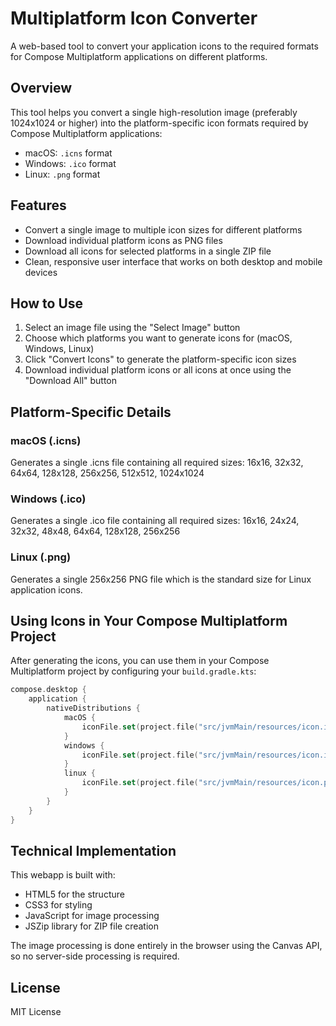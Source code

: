 # Multiplatform Icon Converter

A web-based tool to convert your application icons to the required formats for Compose Multiplatform applications on different platforms.

## Overview

This tool helps you convert a single high-resolution image (preferably 1024x1024 or higher) into the platform-specific icon formats required by Compose Multiplatform applications:

- macOS: `.icns` format
- Windows: `.ico` format
- Linux: `.png` format

## Features

- Convert a single image to multiple icon sizes for different platforms
- Download individual platform icons as PNG files
- Download all icons for selected platforms in a single ZIP file
- Clean, responsive user interface that works on both desktop and mobile devices

## How to Use

1. Select an image file using the "Select Image" button
2. Choose which platforms you want to generate icons for (macOS, Windows, Linux)
3. Click "Convert Icons" to generate the platform-specific icon sizes
4. Download individual platform icons or all icons at once using the "Download All" button

## Platform-Specific Details

### macOS (.icns)
Generates a single .icns file containing all required sizes: 16x16, 32x32, 64x64, 128x128, 256x256, 512x512, 1024x1024

### Windows (.ico)
Generates a single .ico file containing all required sizes: 16x16, 24x24, 32x32, 48x48, 64x64, 128x128, 256x256

### Linux (.png)
Generates a single 256x256 PNG file which is the standard size for Linux application icons.

## Using Icons in Your Compose Multiplatform Project

After generating the icons, you can use them in your Compose Multiplatform project by configuring your `build.gradle.kts`:

```kotlin
compose.desktop {
    application {
        nativeDistributions {
            macOS {
                iconFile.set(project.file("src/jvmMain/resources/icon.icns"))
            }
            windows {
                iconFile.set(project.file("src/jvmMain/resources/icon.ico"))
            }
            linux {
                iconFile.set(project.file("src/jvmMain/resources/icon.png"))
            }
        }
    }
}
```

## Technical Implementation

This webapp is built with:
- HTML5 for the structure
- CSS3 for styling
- JavaScript for image processing
- JSZip library for ZIP file creation

The image processing is done entirely in the browser using the Canvas API, so no server-side processing is required.

## License

MIT License